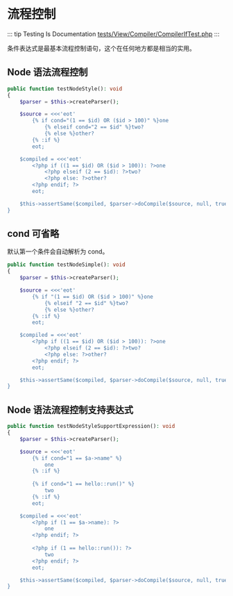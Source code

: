 # 流程控制

::: tip Testing Is Documentation
[tests/View/Compiler/CompilerIfTest.php](https://github.com/hunzhiwange/framework/blob/master/tests/View/Compiler/CompilerIfTest.php)
:::
    
条件表达式是最基本流程控制语句，这个在任何地方都是相当的实用。

## Node 语法流程控制

``` php
public function testNodeStyle(): void
{
    $parser = $this->createParser();

    $source = <<<'eot'
        {% if cond="(1 == $id) OR ($id > 100)" %}one
            {% elseif cond="2 == $id" %}two?
            {% else %}other?
        {% :if %}
        eot;

    $compiled = <<<'eot'
        <?php if ((1 == $id) OR ($id > 100)): ?>one
            <?php elseif (2 == $id): ?>two?
            <?php else: ?>other?
        <?php endif; ?>
        eot;

    $this->assertSame($compiled, $parser->doCompile($source, null, true));
}
```
    
## cond 可省略

默认第一个条件会自动解析为 cond。

``` php
public function testNodeSimple(): void
{
    $parser = $this->createParser();

    $source = <<<'eot'
        {% if "(1 == $id) OR ($id > 100)" %}one
            {% elseif "2 == $id" %}two?
            {% else %}other?
        {% :if %}
        eot;

    $compiled = <<<'eot'
        <?php if ((1 == $id) OR ($id > 100)): ?>one
            <?php elseif (2 == $id): ?>two?
            <?php else: ?>other?
        <?php endif; ?>
        eot;

    $this->assertSame($compiled, $parser->doCompile($source, null, true));
}
```
    
## Node 语法流程控制支持表达式

``` php
public function testNodeStyleSupportExpression(): void
{
    $parser = $this->createParser();

    $source = <<<'eot'
        {% if cond="1 == $a->name" %}
            one
        {% :if %}
        
        {% if cond="1 == hello::run()" %}
            two
        {% :if %}
        eot;

    $compiled = <<<'eot'
        <?php if (1 == $a->name): ?>
            one
        <?php endif; ?>
        
        <?php if (1 == hello::run()): ?>
            two
        <?php endif; ?>
        eot;

    $this->assertSame($compiled, $parser->doCompile($source, null, true));
}
```